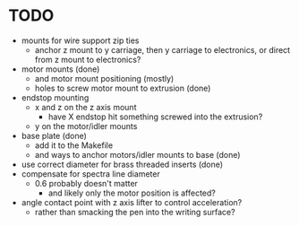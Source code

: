 # TODO

* mounts for wire support zip ties
  * anchor z mount to y carriage, then y carriage to electronics, or direct from z mount to electronics?
* motor mounts (done)
  * and motor mount positioning (mostly)
  * holes to screw motor mount to extrusion (done)
* endstop mounting
  * x and z on the z axis mount
    * have X endstop hit something screwed into the extrusion?
  * y on the motor/idler mounts
* base plate (done)
  * add it to the Makefile
  * and ways to anchor motors/idler mounts to base (done)
* use correct diameter for brass threaded inserts (done)
* compensate for spectra line diameter
  * 0.6 probably doesn't matter
    * and likely only the motor position is affected?
* angle contact point with z axis lifter to control acceleration?
  * rather than smacking the pen into the writing surface?
